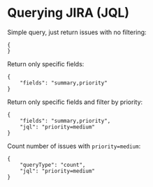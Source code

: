 # Querying JIRA (JQL)

Simple query, just return issues with no filtering:

```
{
}
```

Return only specific fields:

```
{
    "fields": "summary,priority"
}
```

Return only specific fields and filter by priority:

```
{
    "fields": "summary,priority",
    "jql": "priority=medium"
}
```

Count number of issues with `priority=medium`:

```
{
    "queryType": "count",
    "jql": "priority=medium"
}
```
